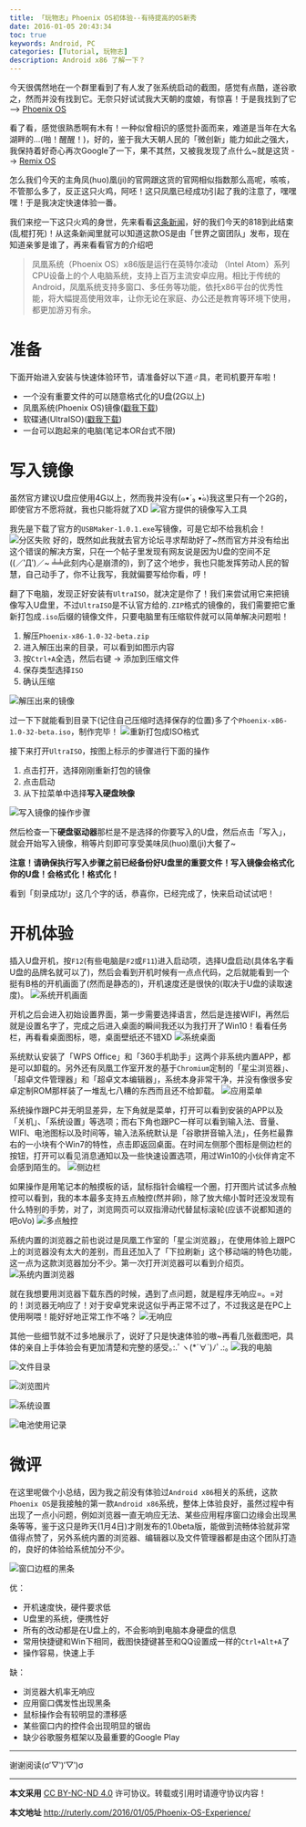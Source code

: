 ```yaml
---
title: 「玩物志」Phoenix OS初体验--有待提高的OS新秀
date: 2016-01-05 20:43:34
toc: true
keywords: Android, PC
categories: [Tutorial, 玩物志]
description: Android x86 了解一下？
---
```


今天很偶然地在一个群里看到了有人发了张系统启动的截图，感觉有点酷，遂谷歌之，然而并没有找到它。无奈只好试试我大天朝的度娘，有惊喜！于是我找到了它 --> [Phoenix OS](http://www.phoenixos.com/)

看了看，感觉很熟悉啊有木有！一种似曾相识的感觉扑面而来，难道是当年在大名湖畔的...(啪！醒醒！)，好的，鉴于我大天朝人民的「微创新」能力如此之强大，我保持着好奇心再次Google了一下，果不其然，又被我发现了点什么~就是这货 --> [Remix OS](http://www.jide.com/en/remixos)

怎么我们今天的主角凤(huo)凰(ji)的官网跟这货的官网相似指数那么高呢，咳咳，不管那么多了，反正这只火鸡，阿呸！这只凤凰已经成功引起了我的注意了，嘿嘿嘿！于是我决定快速体验一番。

我们来挖一下这只火鸡的身世，先来看看[这条新闻](http://www.ithome.com/html/it/198768.htm)，好的我们今天的818到此结束(乱棍打死)！从这条新闻里就可以知道这款OS是由「世界之窗团队」发布，现在知道亲爹是谁了，再来看看官方的介绍吧
> 凤凰系统（Phoenix OS）x86版是运行在英特尔凌动 （Intel Atom）系列CPU设备上的个人电脑系统，支持上百万主流安卓应用。相比于传统的Android，凤凰系统支持多窗口、多任务等功能，依托x86平台的优秀性能，将大幅提高使用效率，让你无论在家庭、办公还是教育等环境下使用，都更加游刃有余。

# 准备
下面开始进入安装与快速体验环节，请准备好以下道♂具，老司机要开车啦！
- 一个没有重要文件的可以随意格式化的U盘(2G以上)
- 凤凰系统(Phoenix OS)镜像([戳我下载](http://www.phoenixos.com/download))
- 软碟通(UltraISO)([戳我下载](http://cn.ezbsystems.com/ultraiso/))
- 一台可以跑起来的电脑(笔记本OR台式不限)

# 写入镜像
虽然官方建议U盘应使用4G以上，然而我并没有(๑•́ ₃ •̀๑)我这里只有一个2G的，即使官方不愿将就，我也只能将就了XD
![官方提供的镜像写入工具](/images/PhoenixOS/tool.png)

我先是下载了官方的`USBMaker-1.0.1.exe`写镜像，可是它却不给我机会！
![分区失败](/images/PhoenixOS/faild.png)
好的，既然如此我就去官方论坛寻求帮助好了~然而官方并没有给出这个错误的解决方案，只在一个帖子里发现有网友说是因为U盘的空间不足((／‵Д′)／~ ╧╧此刻内心是崩溃的)，到了这个地步，我也只能发挥劳动人民的智慧，自己动手了，你不让我写，我就偏要写给你看，哼！

翻了下电脑，发现正好安装有`UltraISO`，就决定是你了！我们来尝试用它来把镜像写入U盘里，不过`UltraISO`是不认官方给的`.ZIP`格式的镜像的，我们需要把它重新打包成`.iso`后缀的镜像文件，只要电脑里有压缩软件就可以简单解决问题啦！
1. 解压`Phoenix-x86-1.0-32-beta.zip`
2. 进入解压出来的目录，可以看到如图示内容
3. 按`Ctrl+A`全选，然后右键 -> 添加到压缩文件
4. 保存类型选择`ISO`
5. 确认压缩

![解压出来的镜像](/images/PhoenixOS/contents.png)

过一下下就能看到目录下(记住自己压缩时选择保存的位置)多了个`Phoenix-x86-1.0-32-beta.iso`，制作完毕！
![重新打包成ISO格式](/images/PhoenixOS/compress.png)

接下来打开`UltraISO`，按图上标示的步骤进行下面的操作
1. 点击打开，选择刚刚重新打包的镜像
2. 点击启动
3. 从下拉菜单中选择**写入硬盘映像**

![写入镜像的操作步骤](/images/PhoenixOS/steps.png)

然后检查一下**硬盘驱动器**那栏是不是选择的你要写入的U盘，然后点击「写入」，就会开始写入镜像，稍等片刻即可享受美味凤(huo)凰(ji)大餐了~

**注意！请确保执行写入步骤之前已经备份好U盘里的重要文件！写入镜像会格式化你的U盘！会格式化！格式化！**

看到「刻录成功!」这几个字的话，恭喜你，已经完成了，快来启动试试吧！

# 开机体验
插入U盘开机，按`F12`(有些电脑是`F2`或`F11`)进入启动项，选择U盘启动(具体名字看U盘的品牌名就可以了)，然后会看到开机时候有一点点代码，之后就能看到一个挺有B格的开机画面了(然而是静态的)，开机速度还是很快的(取决于U盘的读取速度)。
![系统开机画面](/images/PhoenixOS/open.jpg)

开机之后会进入初始设置界面，第一步需要选择语言，然后是连接WIFI，再然后就是设置名字了，完成之后进入桌面的瞬间我还以为我打开了Win10！看看任务栏，再看看桌面图标，嗯，桌面壁纸还不错XD
![系统桌面](/images/PhoenixOS/desktop.png)

系统默认安装了「WPS Office」和「360手机助手」这两个非系统内置APP，都是可以卸载的。另外还有凤凰工作室开发的基于`Chromium`定制的「星尘浏览器」、「超卓文件管理器」和「超卓文本编辑器」，系统本身非常干净，并没有像很多安卓定制ROM那样装了一堆乱七八糟的东西而且还不给卸载。
![应用菜单](/images/PhoenixOS/apps.png)

系统操作跟PC并无明显差异，左下角就是菜单，打开可以看到安装的APP以及「关机」、「系统设置」等选项；而右下角也跟PC一样可以看到输入法、音量、WIFI、电池图标以及时间等，输入法系统默认是「谷歌拼音输入法」，任务栏最靠右的一小块有个Win7的特性，点击即返回桌面。在时间左侧那个图标是侧边栏的按钮，打开可以看见消息通知以及一些快速设置选项，用过Win10的小伙伴肯定不会感到陌生的。
![侧边栏](/images/PhoenixOS/notify.png)

如果操作是用笔记本的触摸板的话，鼠标指针会编程一个圈，打开图片试试多点触控可以看到，我的本本最多支持五点触控(然并卵)，除了放大缩小暂时还没发现有什么特别的手势，对了，浏览网页可以双指滑动代替鼠标滚轮(应该不说都知道的吧oVo)
![多点触控](/images/PhoenixOS/five.png)

系统内置的浏览器之前也说过是凤凰工作室的「星尘浏览器」，在使用体验上跟PC上的浏览器没有太大的差别，而且还加入了「下拉刷新」这个移动端的特色功能，这一点为这款浏览器加分不少。第一次打开浏览器可以看到介绍页。
![系统内置浏览器](/images/PhoenixOS/browser.png)

就在我想要用浏览器下载东西的时候，遇到了点问题，就是程序无响应=。=对的！浏览器无响应了！对于安卓党来说这似乎再正常不过了，不过我这是在PC上使用啊喂！能好好地正常工作不咯？
![无响应](/images/PhoenixOS/noresponse.png)

其他一些细节就不过多地展示了，说好了只是快速体验的嗷~再看几张截图吧，具体的亲自上手体验会有更加清楚和完整的感受｡:.ﾟヽ(*´∀`)ﾉﾟ.:｡
![我的电脑](/images/PhoenixOS/mypc.png)

![文件目录](/images/PhoenixOS/document.png)

![浏览图片](/images/PhoenixOS/pic.png)

![系统设置](/images/PhoenixOS/setting.png)

![电池使用记录](/images/PhoenixOS/battery.png)

# 微评
在这里呢做个小总结，因为我之前没有体验过`Android x86`相关的系统，这款`Phoenix OS`是我接触的第一款`Android x86`系统，整体上体验良好，虽然过程中有出现了一点小问题，例如浏览器一直无响应无法、某些应用程序窗口边缘会出现黑条等等，鉴于这只是昨天(1月4日)才刚发布的1.0beta版，能做到流畅体验就非常值得点赞了，另外系统内置的浏览器、编辑器以及文件管理器都是由这个团队打造的，良好的体验给系统加分不少。

![窗口边框的黑条](/images/PhoenixOS/blackbar.png)

优：
- 开机速度快，硬件要求低
- U盘里的系统，便携性好
- 所有的改动都是在U盘上的，不会影响到电脑本身硬盘的信息
- 常用快捷键和Win下相同，截图快捷键甚至和QQ设置成一样的`Ctrl+Alt+A`了
- 操作容易，快速上手

缺：
- 浏览器大机率无响应
- 应用窗口偶发性出现黑条
- 鼠标操作会有较明显的漂移感
- 某些窗口内的控件会出现明显的锯齿
- 缺少谷歌服务框架以及最重要的Google Play

---

谢谢阅读(σ′▽‵)′▽‵)σ

---

**本文采用** [CC BY-NC-ND 4.0](https://creativecommons.org/licenses/by-nc-nd/4.0/deed.zh) 许可协议。转载或引用时请遵守协议内容！

**本文地址** http://ruterly.com/2016/01/05/Phoenix-OS-Experience/
